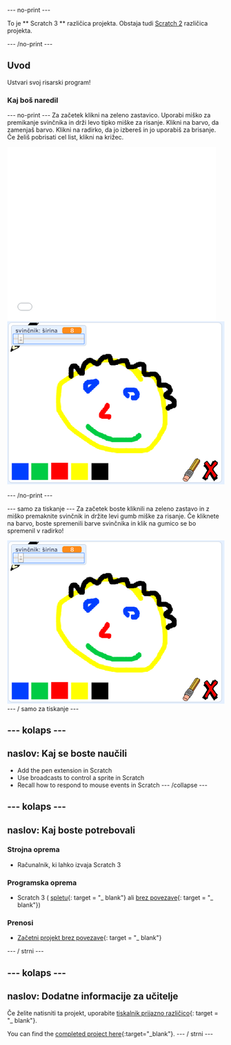 \--- no-print \---

To je ** Scratch 3 ** različica projekta. Obstaja tudi [Scratch 2](https://projects.raspberrypi.org/en/projects/paint-box-scratch2) različica projekta.

\--- /no-print \---

## Uvod

Ustvari svoj risarski program!

### Kaj boš naredil

\--- no-print \--- Za začetek klikni na zeleno zastavico. Uporabi miško za premikanje svinčnika in drži levo tipko miške za risanje. Klikni na barvo, da zamenjaš barvo. Klikni na radirko, da jo izbereš in jo uporabiš za brisanje. Če želiš pobrisati cel list, klikni na križec.

<div class="scratch-preview">
  <iframe allowtransparency="true" width="485" height="402" src="//scratch.mit.edu/projects/embed/267243161/?autostart=false" frameborder="0" scrolling="no"></iframe>
  <img src="images/showcase.png">
</div>

\--- /no-print \---

\--- samo za tiskanje \--- Za začetek boste kliknili na zeleno zastavo in z miško premaknite svinčnik in držite levi gumb miške za risanje. Če kliknete na barvo, boste spremenili barve svinčnika in klik na gumico se bo spremenil v radirko!

![izložba](images/showcase.png) \--- / samo za tiskanje \---

## \--- kolaps \---

## naslov: Kaj se boste naučili

+ Add the pen extension in Scratch
+ Use broadcasts to control a sprite in Scratch
+ Recall how to respond to mouse events in Scratch \--- /collapse \---

## \--- kolaps \---

## naslov: Kaj boste potrebovali

### Strojna oprema

+ Računalnik, ki lahko izvaja Scratch 3

### Programska oprema

+ Scratch 3 ( [spletu](http://rpf.io/scratchon){: target = "_ blank"} ali [brez povezave](http://rpf.io/scratchoff){: target = "_ blank"})

### Prenosi

+ [Začetni projekt brez povezave](http://rpf.io/p/en/paint-box-go){: target = "_ blank"}

\--- / strni \---

## \--- kolaps \---

## naslov: Dodatne informacije za učitelje

Če želite natisniti ta projekt, uporabite [tiskalnik prijazno različico](https://projects.raspberrypi.org/en/projects/paint-box/print){: target = "_ blank"}.

You can find the [completed project here](http://rpf.io/p/en/paint-box-get){:target="_blank"}. \--- / strni \---